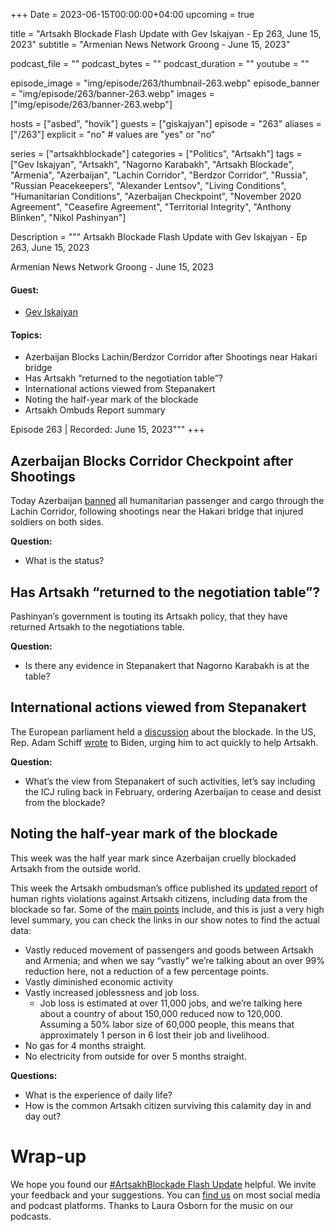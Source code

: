 +++
Date = 2023-06-15T00:00:00+04:00
upcoming = true

title = "Artsakh Blockade Flash Update with Gev Iskajyan - Ep 263, June 15, 2023"
subtitle = "Armenian News Network Groong - June 15, 2023"

podcast_file = ""
podcast_bytes = ""
podcast_duration = ""
youtube = ""

episode_image = "img/episode/263/thumbnail-263.webp"
episode_banner = "img/episode/263/banner-263.webp"
images = ["img/episode/263/banner-263.webp"]

hosts = ["asbed", "hovik"]
guests = ["giskajyan"]
episode = "263"
aliases = ["/263"]
explicit = "no" # values are "yes" or "no"


series = ["artsakhblockade"]
categories = ["Politics", "Artsakh"]
tags = ["Gev Iskajyan", "Artsakh", "Nagorno Karabakh", "Artsakh Blockade", "Armenia", "Azerbaijan", "Lachin Corridor", "Berdzor Corridor", "Russia", "Russian Peacekeepers", "Alexander Lentsov", "Living Conditions", "Humanitarian Conditions", "Azerbaijan Checkpoint", "November 2020 Agreement", "Ceasefire Agreement", "Territorial Integrity", "Anthony Blinken", "Nikol Pashinyan"]

Description = """
Artsakh Blockade Flash Update with Gev Iskajyan - Ep 263, June 15, 2023

Armenian News Network Groong - June 15, 2023

#### Guest: 
* [Gev Iskajyan](/guest/giskajyan)

#### Topics:
* Azerbaijan Blocks Lachin/Berdzor Corridor after Shootings near Hakari bridge
* Has Artsakh “returned to the negotiation table”?
* International actions viewed from Stepanakert
* Noting the half-year mark of the blockade
* Artsakh Ombuds Report summary

Episode 263 | Recorded: June 15, 2023"""
+++

## Azerbaijan Blocks Corridor Checkpoint after Shootings

Today Azerbaijan [banned](https://armenpress.am/eng/news/1113331.html) all humanitarian passenger and cargo through the Lachin Corridor, following shootings near the Hakari bridge that injured soldiers on both sides.

**Question:**
* What is the status?


## Has Artsakh “returned to the negotiation table”?

Pashinyan’s government is touting its Artsakh policy, that they have returned Artsakh to the negotiations table.

**Question:**
* Is there any evidence in Stepanakert that Nagorno Karabakh is at the table?


## International actions viewed from Stepanakert

The European parliament held a [discussion](https://armenpress.am/eng/news/1113068.html) about the blockade. In the US, Rep. Adam Schiff [wrote](https://asbarez.com/schiff-urges-biden-to-defend-democracy-and-human-rights-in-armenia-and-artsakh/) to Biden, urging him to act quickly to help Artsakh. 

**Question:**
* What’s the view from Stepanakert of such activities, let’s say including the ICJ ruling back in February, ordering Azerbaijan to cease and desist from the blockade?


## Noting the half-year mark of the blockade

This week was the half year mark since Azerbaijan cruelly blockaded Artsakh from the outside world.

This week  the Artsakh ombudsman’s office published its [updated report](https://artsakhombuds.am/en/document/1028) of human rights violations against Artsakh citizens, including data from the blockade so far. Some of the [main points](https://armenpress.am/eng/news/1113078.html) include, and this is just a very high level summary, you can check the links in our show notes to find the actual data:

* Vastly reduced movement of passengers and goods between Artsakh and Armenia; and when we say “vastly” we’re talking about an over 99% reduction here, not a reduction of a few percentage points.
* Vastly diminished economic activity
* Vastly increased joblessness and job loss.
    * Job loss is estimated at over 11,000 jobs, and we’re talking here about a country of about 150,000 reduced now to 120,000. Assuming a 50% labor size of 60,000 people, this means that approximately 1 person in 6 lost their job and livelihood.
* No gas for 4 months straight.
* No electricity from outside for over 5 months straight.

**Questions:**

* What is the experience of daily life?
* How is the common Artsakh citizen surviving this calamity day in and day out?


# Wrap-up

We hope you found our [#ArtsakhBlockade Flash Update](https://podcasts.groong.org/) helpful. We invite your feedback and your suggestions. You can [find us](https://linktr.ee/groong) on most social media and podcast platforms. Thanks to Laura Osborn for the music on our podcasts.
